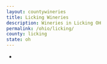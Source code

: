 ```yaml
---
layout: countywineries
title: Licking Wineries
description: Wineries in Licking OH
permalink: /ohio/licking/
county: licking
state: oh
---
```

-
